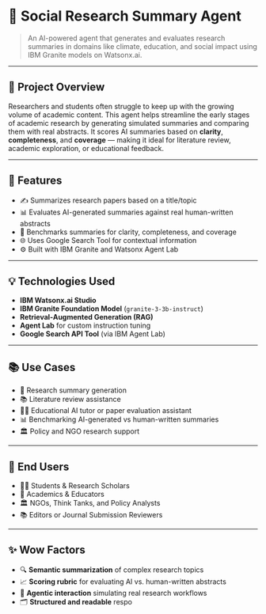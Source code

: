 # 🧠 Social Research Summary Agent

> An AI-powered agent that generates and evaluates research summaries in domains like climate, education, and social impact using IBM Granite models on Watsonx.ai.

---

## 📌 Project Overview

Researchers and students often struggle to keep up with the growing volume of academic content. This agent helps streamline the early stages of academic research by generating simulated summaries and comparing them with real abstracts. It scores AI summaries based on **clarity**, **completeness**, and **coverage** — making it ideal for literature review, academic exploration, or educational feedback.

---

## 🚀 Features

- ✍️ Summarizes research papers based on a title/topic
- 📊 Evaluates AI-generated summaries against real human-written abstracts
- 🧠 Benchmarks summaries for clarity, completeness, and coverage
- 🌐 Uses Google Search Tool for contextual information
- ⚙️ Built with IBM Granite and Watsonx Agent Lab

---

## 💡 Technologies Used

- **IBM Watsonx.ai Studio**
- **IBM Granite Foundation Model** (`granite-3-3b-instruct`)
- **Retrieval-Augmented Generation (RAG)**
- **Agent Lab** for custom instruction tuning
- **Google Search API Tool** (via IBM Agent Lab)

---

## 📚 Use Cases

- 📄 Research summary generation
- 📚 Literature review assistance
- 🧑‍🏫 Educational AI tutor or paper evaluation assistant
- 📊 Benchmarking AI-generated vs human-written summaries
- 🏛️ Policy and NGO research support

---

## 👥 End Users

- 🧑‍🎓 Students & Research Scholars  
- 🧪 Academics & Educators  
- 🏛️ NGOs, Think Tanks, and Policy Analysts  
- 📚 Editors or Journal Submission Reviewers  

---

## ✨ Wow Factors

- 🔍 **Semantic summarization** of complex research topics  
- 📈 **Scoring rubric** for evaluating AI vs. human-written abstracts  
- 🧠 **Agentic interaction** simulating real research workflows  
- 🗂️ **Structured and readable** respo



